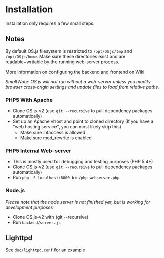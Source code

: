 # Installation
Installation only requires a few small steps.

## Notes

By default OS.js filesystem is restricted to `/opt/OSjs/tmp` and `/opt/OSjs/home`.
Make sure these directories exist and are readable+writable by the running web-server process.

More information on configuring the backend and frontend on Wiki.

*Small Note: OS.js will not run without a web-server unless you modify browser cross-origin settings and update files to load from relative paths.*

### PHP5 With Apache
* Clone OS.js-v2 (use `git --recursive` to pull dependency packages automatically)
* Set up an Apache vhost and point to cloned directory (If you have a "web hosting service", you can most likely skip this)
  * Make sure .htaccess is allowed
  * Make sure mod_rewrite is enabled

### PHP5 Internal Web-server
* This is mostly used for debugging and testing purposes (PHP 5.4+)
* Clone OS.js-v2 (use `git --recursive` to pull dependency packages automatically)
* Run `php -S localhost:8000 bin/php-webserver.php`

### Node.js
*Please note that the node server is not finished yet, but is working for development purposes*

* Clone OS.js-v2 with (git --recursive)
* Run `backend/server.js`

## Lighttpd

See `doc/lighttpd.conf` for an example
